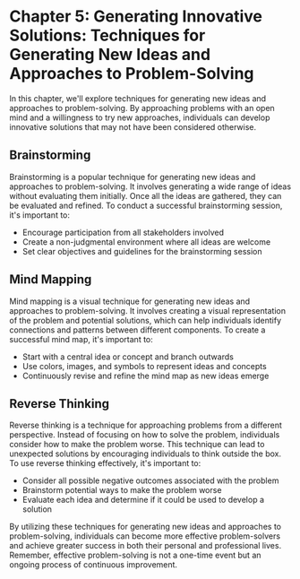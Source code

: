 Chapter 5: Generating Innovative Solutions: Techniques for Generating New Ideas and Approaches to Problem-Solving
=================================================================================================================

In this chapter, we'll explore techniques for generating new ideas and approaches to problem-solving. By approaching problems with an open mind and a willingness to try new approaches, individuals can develop innovative solutions that may not have been considered otherwise.

Brainstorming
-------------

Brainstorming is a popular technique for generating new ideas and approaches to problem-solving. It involves generating a wide range of ideas without evaluating them initially. Once all the ideas are gathered, they can be evaluated and refined. To conduct a successful brainstorming session, it's important to:

* Encourage participation from all stakeholders involved
* Create a non-judgmental environment where all ideas are welcome
* Set clear objectives and guidelines for the brainstorming session

Mind Mapping
------------

Mind mapping is a visual technique for generating new ideas and approaches to problem-solving. It involves creating a visual representation of the problem and potential solutions, which can help individuals identify connections and patterns between different components. To create a successful mind map, it's important to:

* Start with a central idea or concept and branch outwards
* Use colors, images, and symbols to represent ideas and concepts
* Continuously revise and refine the mind map as new ideas emerge

Reverse Thinking
----------------

Reverse thinking is a technique for approaching problems from a different perspective. Instead of focusing on how to solve the problem, individuals consider how to make the problem worse. This technique can lead to unexpected solutions by encouraging individuals to think outside the box. To use reverse thinking effectively, it's important to:

* Consider all possible negative outcomes associated with the problem
* Brainstorm potential ways to make the problem worse
* Evaluate each idea and determine if it could be used to develop a solution

By utilizing these techniques for generating new ideas and approaches to problem-solving, individuals can become more effective problem-solvers and achieve greater success in both their personal and professional lives. Remember, effective problem-solving is not a one-time event but an ongoing process of continuous improvement.
